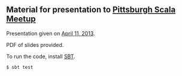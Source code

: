 ## Material for presentation to [Pittsburgh Scala Meetup](http://www.meetup.com/Pittsburgh-Scala-Meetup/)

Presentation given on [April 11, 2013](http://www.meetup.com/Pittsburgh-Scala-Meetup/events/108080782/).

PDF of slides provided.

To run the code, install [SBT](http://www.scala-sbt.org/).

```
$ sbt test
```
